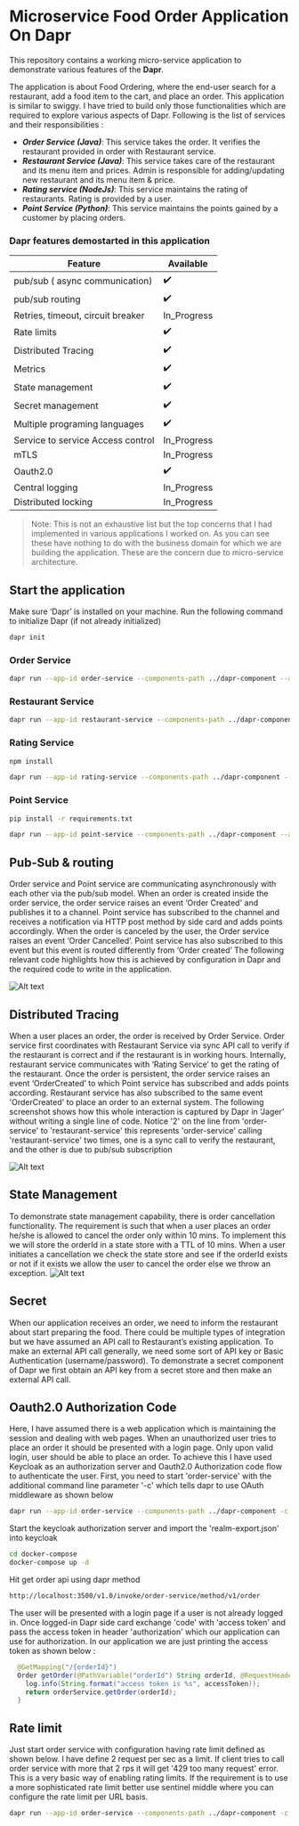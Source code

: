 # Microservice Food Order Application On Dapr

This repository contains a working micro-service application to demonstrate various features of the __Dapr__.

The application is about Food Ordering, where the end-user search for a restaurant, add a food item to the cart, and place an order. This application is similar to swiggy. I have tried to build only those functionalities which are required to explore various aspects of Dapr. Following is the list of services and their responsibilities :

- ___Order Service (Java)___: This service takes the order. It verifies the restaurant provided in order with Restaurant service. 
- ___Restaurant Service (Java)___: This service takes care of the restaurant and its menu item and prices. Admin is responsible for adding/updating new restaurant and its menu item & price.
- ___Rating service (NodeJs)___: This service maintains the rating of restaurants. Rating is provided by a user. 
- ___Point Service (Python)___: This service maintains the points gained by a customer by placing orders. 

### Dapr features demostarted in this application

| Feature | Available |
| ------- | ----------|
| pub/sub ( async communication) | :heavy_check_mark:  |
| pub/sub routing  | :heavy_check_mark:  |
| Retries, timeout, circuit breaker  | In_Progress  |
| Rate limits  | :heavy_check_mark:  |
| Distributed Tracing   | :heavy_check_mark:  |
| Metrics   | :heavy_check_mark:  |
| State management  | :heavy_check_mark:  |
| Secret management  | :heavy_check_mark:  |
| Multiple programing languages  | :heavy_check_mark:  |
| Service to service Access control  | In_Progress  |
| mTLS  | In_Progress   |
| Oauth2.0  | :heavy_check_mark:  |
| Central logging  | In_Progress  |
| Distributed locking  | In_Progress  |

> Note: This is not an exhaustive list but the top concerns that I had implemented in various applications I worked on. As you can see these have nothing to do with the business domain for which we are building the application. These are the concern due to micro-service architecture. 


## Start the application
Make sure ‘Dapr’ is installed on your machine. Run the following command to initialize Dapr (if not already initialized) 
```sh
dapr init 
```
### Order Service

```sh
dapr run --app-id order-service --components-path ../dapr-component --app-port 8080 --dapr-http-port 3500 mvn spring-boot:run
```
### Restaurant Service

```sh
dapr run --app-id restaurant-service --components-path ../dapr-component --app-port 8081 --dapr-http-port 3501 mvn spring-boot:run
```

### Rating Service

```sh
npm install
```

```sh
dapr run --app-id rating-service --components-path ../dapr-component --app-port 8083 --dapr-http-port 3503 node app.js
```

### Point Service

```sh
pip install -r requirements.txt
```

```sh
dapr run --app-id point-service --components-path ../dapr-component --app-port 8084 --dapr-http-port 3504 python app.py
```

## Pub-Sub & routing 

Order service and Point service are communicating asynchronously with each other via the pub/sub model. When an order is created inside the order service, the order service raises an event ‘Order Created' and publishes it to a channel. Point service has subscribed to the channel and receives a notification via HTTP post method by side card and adds points accordingly. When the order is canceled by the user, the Order service raises an event ‘Order Cancelled’. Point service has also subscribed to this event but this event is routed differently from ‘Order created’ The following relevant code highlights how this is achieved by configuration in Dapr and the required code to write in the application. 

![Alt text](/images/pub_sub_routing.PNG?raw=true "Title")

## Distributed Tracing

When a user places an order, the order is received by Order Service. Order service first coordinates with Restaurant Service via sync API call to verify if the restaurant is correct and if the restaurant is in working hours. Internally, restaurant service communicates with ‘Rating Service’ to get the rating of the restaurant. Once the order is persistent, the order service raises an event ‘OrderCreated’ to which Point service has subscribed and adds points according. Restaurant service has also subscribed to the same event 'OrderCreated' to place an order to an external system. The following screenshot shows how this whole interaction is captured by Dapr in ‘Jager’ without writing a single line of code. Notice '2' on the line from 'order-service' to 'restaurant-service' this represents 'order-service' calling 'restaurant-service' two times, one is a sync call to verify the restaurant, and the other is due to pub/sub subscription 

![Alt text](/images/distributed_tracing.PNG?raw=true "Title")

## State Management

To demonstrate state management capability, there is order cancellation functionality. The requirement is such that when a user places an order he/she is allowed to cancel the order only within 10 mins. To implement this we will store the orderId in a state store with a TTL of 10 mins. When a user initiates a cancellation we check the state store and see if the orderId exists or not if it exists we allow the user to cancel the order else we throw an exception. 
![Alt text](/images/order_cancel_ttl.PNG?raw=true "Title")

## Secret

When our application receives an order, we need to inform the restaurant about start preparing the food. There could be multiple types of integration but we have assumed an API call to Restaurant’s existing application. To make an external API call generally, we need some sort of API key or Basic Authentication (username/password). To demonstrate a secret component of Dapr we first obtain an API key from a secret store and then make an external API call.

## Oauth2.0 Authorization Code

Here, I have assumed there is a web application which is maintaining the session and dealing with web pages. When an unauthorized user tries to place an order it should be presented with a login page. Only upon valid login, user should be able to place an order. To achieve this I have used Keycloak as an authorization server and Oauth2.0 Authorization code flow to authenticate the user. First, you need to start 'order-service' with the additional command line parameter '-c' which tells dapr to use OAuth middleware as shown below

```sh
dapr run --app-id order-service --components-path ../dapr-component -c ../dapr-component/config-oauth.yml --app-port 8080 --dapr-http-port 3500 mvn spring-boot:run
```

Start the keycloak authorization server and import the 'realm-export.json' into keycloak

```sh
cd docker-compose
docker-compose up -d
```

Hit get order api using dapr method

```sh
http://localhost:3500/v1.0/invoke/order-service/method/v1/order
```

The user will be presented with a login page if a user is not already logged in. Once logged-in Dapr side card exchange 'code' with 'access token' and pass the access token in header 'authorization' which our application can use for authorization. In our application we are just printing the access token as shown below : 

```java 
  @GetMapping("/{orderId}")
  Order getOrder(@PathVariable("orderId") String orderId, @RequestHeader(value = "authorization", required = false) String accessToken) {
    log.info(String.format("access token is %s", accessToken));
    return orderService.getOrder(orderId);
  }
```

## Rate limit

Just start order service with configuration having rate limit defined as shown below. I have define 2 request per sec as a limit. If client tries to call order service with more that 2 rps it will get '429 too many request' error. This is a very basic way of enabling rating limits. If the requirement is to use a more sophisticated rate limit better use sentinel middle where you can configure the rate limit per URL basis.

```sh
dapr run --app-id order-service --components-path ../dapr-component -c ../dapr-component/config-ratelimit.yml --app-port 8080 --dapr-http-port 3500 mvn spring-boot:run
```
